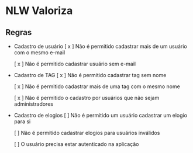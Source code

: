 # NLW Valoriza

## Regras

- Cadastro de usuário
    [ x ] Não é permitido cadastrar mais de um usuário com o mesmo e-mail

    [ x ] Não é permitido cadastrar usuário sem e-mail

- Cadastro de TAG
    [ x ] Não é permitido cadastrar tag sem nome
    
    [ x ] Não é permitido cadastrar mais de uma tag com o mesmo nome

    [ x ] Não é permitido o cadastro por usuários que não sejam administradores

- Cadastro de elogios
    [ ] Não é permitido um usuário cadastrar um elogio para si

    [ ] Não é permitido cadastrar elogios para usuários inválidos

    [ ] O usuário precisa estar autenticado na aplicação
